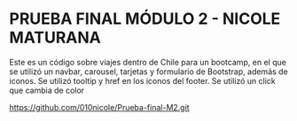 # PRUEBA FINAL MÓDULO 2 -  NICOLE MATURANA
Este es un código sobre viajes dentro de Chile para un bootcamp, en el que se utilizó un navbar, carousel, tarjetas y formulario de Bootstrap, además de iconos.
Se utilizó tooltip y href en los iconos del footer.
Se utilizó un click que cambia de color 

https://github.com/010nicole/Prueba-final-M2.git